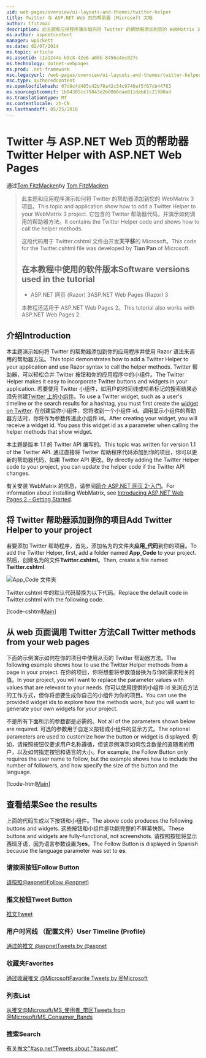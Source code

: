 ```yaml
---
uid: web-pages/overview/ui-layouts-and-themes/twitter-helper
title: Twitter 与 ASP.NET Web 页的帮助器 |Microsoft 文档
author: tfitzmac
description: 此主题和应用程序演示如何将 Twitter 的帮助器添加到您的 WebMatrix 3 项目。 它包含的 Twitter 帮助器代码，并演示如何调用帮助器...
ms.author: aspnetcontent
manager: wpickett
ms.date: 02/07/2014
ms.topic: article
ms.assetid: c1a1244e-b9c8-42e6-a00b-8456a4ec027c
ms.technology: dotnet-webpages
ms.prod: .net-framework
msc.legacyurl: /web-pages/overview/ui-layouts-and-themes/twitter-helper
msc.type: authoredcontent
ms.openlocfilehash: 07d9c4d485c42b78a42c54c9740af5f67cb44763
ms.sourcegitcommit: 1b94305cc79843e2b0866dae811dab61c21980ad
ms.translationtype: MT
ms.contentlocale: zh-CN
ms.lasthandoff: 05/25/2018
---
```

<a name="twitter-helper-with-aspnet-web-pages"></a><span data-ttu-id="1f1ad-104">Twitter 与 ASP.NET Web 页的帮助器</span><span class="sxs-lookup"><span data-stu-id="1f1ad-104">Twitter Helper with ASP.NET Web Pages</span></span>
====================
<span data-ttu-id="1f1ad-105">通过[Tom FitzMacken](https://github.com/tfitzmac)</span><span class="sxs-lookup"><span data-stu-id="1f1ad-105">by [Tom FitzMacken](https://github.com/tfitzmac)</span></span>

> <span data-ttu-id="1f1ad-106">此主题和应用程序演示如何将 Twitter 的帮助器添加到您的 WebMatrix 3 项目。</span><span class="sxs-lookup"><span data-stu-id="1f1ad-106">This topic and application show how to add a Twitter Helper to your WebMatrix 3 project.</span></span> <span data-ttu-id="1f1ad-107">它包含的 Twitter 帮助器代码，并演示如何调用的帮助器方法。</span><span class="sxs-lookup"><span data-stu-id="1f1ad-107">It contains the Twitter Helper code and shows how to call the helper methods.</span></span>
> 
> <span data-ttu-id="1f1ad-108">这段代码用于 Twitter.cshtml 文件由开发**天平移**的 Microsoft。</span><span class="sxs-lookup"><span data-stu-id="1f1ad-108">This code for the Twitter.cshtml file was developed by **Tian Pan** of Microsoft.</span></span>
> 
> ## <a name="software-versions-used-in-the-tutorial"></a><span data-ttu-id="1f1ad-109">在本教程中使用的软件版本</span><span class="sxs-lookup"><span data-stu-id="1f1ad-109">Software versions used in the tutorial</span></span>
> 
> 
> - <span data-ttu-id="1f1ad-110">ASP.NET 网页 (Razor) 3</span><span class="sxs-lookup"><span data-stu-id="1f1ad-110">ASP.NET Web Pages (Razor) 3</span></span>
>   
> 
> <span data-ttu-id="1f1ad-111">本教程还适用于 ASP.NET Web Pages 2。</span><span class="sxs-lookup"><span data-stu-id="1f1ad-111">This tutorial also works with ASP.NET Web Pages 2.</span></span>


## <a name="introduction"></a><span data-ttu-id="1f1ad-112">介绍</span><span class="sxs-lookup"><span data-stu-id="1f1ad-112">Introduction</span></span>

<span data-ttu-id="1f1ad-113">本主题演示如何将 Twitter 的帮助器添加到你的应用程序并使用 Razor 语法来调用的帮助器方法。</span><span class="sxs-lookup"><span data-stu-id="1f1ad-113">This topic demonstrates how to add a Twitter Helper to your application and use Razor syntax to call the helper methods.</span></span> <span data-ttu-id="1f1ad-114">Twitter 帮助器，可以轻松合并 Twitter 按钮和你的应用程序中的小组件。</span><span class="sxs-lookup"><span data-stu-id="1f1ad-114">The Twitter Helper makes it easy to incorporate Twitter buttons and widgets in your application.</span></span> <span data-ttu-id="1f1ad-115">若要使用 Twitter 小组件，如用户的时间线或哈希标记的搜索结果必须先创建[Twitter 上的小组件](https://twitter.com/settings/widgets)。</span><span class="sxs-lookup"><span data-stu-id="1f1ad-115">To use a Twitter widget, such as a user's timeline or the search results for a hashtag, you must first create the [widget on Twitter](https://twitter.com/settings/widgets).</span></span> <span data-ttu-id="1f1ad-116">在创建后你小组件，您将收到一个小组件 id。调用显示小组件的帮助器方法时，你将作为参数传递此小组件 id。</span><span class="sxs-lookup"><span data-stu-id="1f1ad-116">After creating your widget, you will receive a widget id. You pass this widget id as a parameter when calling the helper methods that show widget.</span></span>

<span data-ttu-id="1f1ad-117">本主题是版本 1.1 的 Twitter API 编写的。</span><span class="sxs-lookup"><span data-stu-id="1f1ad-117">This topic was written for version 1.1 of the Twitter API.</span></span> <span data-ttu-id="1f1ad-118">通过直接将 Twitter 帮助程序代码添加到你的项目，你可以更新的帮助器代码，如果 Twitter API 更改。</span><span class="sxs-lookup"><span data-stu-id="1f1ad-118">By directly adding the Twitter Helper code to your project, you can update the helper code if the Twitter API changes.</span></span>

<span data-ttu-id="1f1ad-119">有关安装 WebMatrix 的信息，请参阅[简介 ASP.NET 网页 2-入门](../getting-started/introducing-aspnet-web-pages-2/getting-started.md)。</span><span class="sxs-lookup"><span data-stu-id="1f1ad-119">For information about installing WebMatrix, see [Introducing ASP.NET Web Pages 2 - Getting Started](../getting-started/introducing-aspnet-web-pages-2/getting-started.md).</span></span>

## <a name="add-twitter-helper-to-your-project"></a><span data-ttu-id="1f1ad-120">将 Twitter 帮助器添加到你的项目</span><span class="sxs-lookup"><span data-stu-id="1f1ad-120">Add Twitter Helper to your project</span></span>

<span data-ttu-id="1f1ad-121">若要添加 Twitter 帮助程序，首先，添加名为的文件夹**应用\_代码**到你的项目。</span><span class="sxs-lookup"><span data-stu-id="1f1ad-121">To add the Twitter Helper, first, add a folder named **App\_Code** to your project.</span></span> <span data-ttu-id="1f1ad-122">然后，创建名为的文件**Twitter.cshtml**。</span><span class="sxs-lookup"><span data-stu-id="1f1ad-122">Then, create a file named **Twitter.cshtml**.</span></span>

![App_Code 文件夹](twitter-helper/_static/image1.png)

<span data-ttu-id="1f1ad-124">Twitter.cshtml 中的默认代码替换为以下代码。</span><span class="sxs-lookup"><span data-stu-id="1f1ad-124">Replace the default code in Twitter.cshtml with the following code.</span></span>

[!code-cshtml[Main](twitter-helper/samples/sample1.cshtml)]

## <a name="call-twitter-methods-from-your-web-pages"></a><span data-ttu-id="1f1ad-125">从 web 页面调用 Twitter 方法</span><span class="sxs-lookup"><span data-stu-id="1f1ad-125">Call Twitter methods from your web pages</span></span>

<span data-ttu-id="1f1ad-126">下面的示例演示如何在你的项目中使用从页的 Twitter 帮助器方法。</span><span class="sxs-lookup"><span data-stu-id="1f1ad-126">The following example shows how to use the Twitter Helper methods from a page in your project.</span></span> <span data-ttu-id="1f1ad-127">在你的项目，你将想要将参数值替换为与你的需求相关的值。</span><span class="sxs-lookup"><span data-stu-id="1f1ad-127">In your project, you will want to replace the parameter values with values that are relevant to your needs.</span></span> <span data-ttu-id="1f1ad-128">你可以使用提供的小组件 id 来浏览方法的工作方式，但你将想要生成你自己的小组件为你的项目。</span><span class="sxs-lookup"><span data-stu-id="1f1ad-128">You can use the provided widget ids to explore how the methods work, but you will want to generate your own widgets for your project.</span></span>

<span data-ttu-id="1f1ad-129">不是所有下面所示的参数都是必需的。</span><span class="sxs-lookup"><span data-stu-id="1f1ad-129">Not all of the parameters shown below are required.</span></span> <span data-ttu-id="1f1ad-130">可选的参数用于自定义按钮或小组件的显示方式。</span><span class="sxs-lookup"><span data-stu-id="1f1ad-130">The optional parameters are used to customize how the button or widget is displayed.</span></span> <span data-ttu-id="1f1ad-131">例如，请按照按钮仅要求用户名称遵循，但该示例演示如何包含数量的追随者的用户，以及如何指定按钮和语言的大小。</span><span class="sxs-lookup"><span data-stu-id="1f1ad-131">For example, the Follow Button only requires the user name to follow, but the example shows how to include the number of followers, and how specify the size of the button and the language.</span></span>

[!code-html[Main](twitter-helper/samples/sample2.html)]

## <a name="see-the-results"></a><span data-ttu-id="1f1ad-132">查看结果</span><span class="sxs-lookup"><span data-stu-id="1f1ad-132">See the results</span></span>

<span data-ttu-id="1f1ad-133">上面的代码生成以下按钮和小组件。</span><span class="sxs-lookup"><span data-stu-id="1f1ad-133">The above code produces the following buttons and widgets.</span></span> <span data-ttu-id="1f1ad-134">这些按钮和小组件是功能完整的不屏幕快照。</span><span class="sxs-lookup"><span data-stu-id="1f1ad-134">These buttons and widgets are fully-functional, not screenshots.</span></span> <span data-ttu-id="1f1ad-135">请按照按钮将显示西班牙语，因为语言参数设置为**es**。</span><span class="sxs-lookup"><span data-stu-id="1f1ad-135">The Follow Button is displayed in Spanish because the language parameter was set to **es**.</span></span>

### <a name="follow-button"></a><span data-ttu-id="1f1ad-136">请按照按钮</span><span class="sxs-lookup"><span data-stu-id="1f1ad-136">Follow Button</span></span>

[<span data-ttu-id="1f1ad-137">请按照@aspnet)</span><span class="sxs-lookup"><span data-stu-id="1f1ad-137">Follow @aspnet)</span></span>](https://twitter.com/aspnet)<script>!function (d, s, id) { var js, fjs = d.getElementsByTagName(s)[0], p = /^http:/.test(d.location) ? 'http' : 'https'; if (!d.getElementById(id)) { js = d.createElement(s); js.id = id; js.src = p + '://platform.twitter.com/widgets.js'; fjs.parentNode.insertBefore(js, fjs); } }(document, 'script', 'twitter-wjs');</script>

### <a name="tweet-button"></a><span data-ttu-id="1f1ad-138">推文按钮</span><span class="sxs-lookup"><span data-stu-id="1f1ad-138">Tweet Button</span></span>

[<span data-ttu-id="1f1ad-139">推文</span><span class="sxs-lookup"><span data-stu-id="1f1ad-139">Tweet</span></span>](https://twitter.com/share)<script>!function (d, s, id) { var js, fjs = d.getElementsByTagName(s)[0], p = /^http:/.test(d.location) ? 'http' : 'https'; if (!d.getElementById(id)) { js = d.createElement(s); js.id = id; js.src = p + '://platform.twitter.com/widgets.js'; fjs.parentNode.insertBefore(js, fjs); } }(document, 'script', 'twitter-wjs');</script>

### <a name="user-timeline-profile"></a><span data-ttu-id="1f1ad-140">用户时间线 （配置文件）</span><span class="sxs-lookup"><span data-stu-id="1f1ad-140">User Timeline (Profile)</span></span>

[<span data-ttu-id="1f1ad-141">通过的推文 @aspnet</span><span class="sxs-lookup"><span data-stu-id="1f1ad-141">Tweets by @aspnet</span></span>](https://twitter.com/aspnet)<script>!function (d, s, id) { var js, fjs = d.getElementsByTagName(s)[0], p = /^http:/.test(d.location) ? 'http' : 'https'; if (!d.getElementById(id)) { js = d.createElement(s); js.id = id; js.src = p + "://platform.twitter.com/widgets.js"; fjs.parentNode.insertBefore(js, fjs); } }(document, "script", "twitter-wjs");</script>

### <a name="favorites"></a><span data-ttu-id="1f1ad-142">收藏夹</span><span class="sxs-lookup"><span data-stu-id="1f1ad-142">Favorites</span></span>

[<span data-ttu-id="1f1ad-143">通过收藏推文 @Microsoft</span><span class="sxs-lookup"><span data-stu-id="1f1ad-143">Favorite Tweets by @Microsoft</span></span>](https://twitter.com/Microsoft/favorites)<script>!function (d, s, id) { var js, fjs = d.getElementsByTagName(s)[0], p = /^http:/.test(d.location) ? 'http' : 'https'; if (!d.getElementById(id)) { js = d.createElement(s); js.id = id; js.src = p + "://platform.twitter.com/widgets.js"; fjs.parentNode.insertBefore(js, fjs); } }(document, "script", "twitter-wjs");</script>

### <a name="list"></a><span data-ttu-id="1f1ad-144">列表</span><span class="sxs-lookup"><span data-stu-id="1f1ad-144">List</span></span>

[<span data-ttu-id="1f1ad-145">从推文@Microsoft/MS\_使用者\_带区</span><span class="sxs-lookup"><span data-stu-id="1f1ad-145">Tweets from @Microsoft/MS\_Consumer\_Bands</span></span>](https://twitter.com/microsoft/ms-consumer-brands/)<script>!function (d, s, id) { var js, fjs = d.getElementsByTagName(s)[0], p = /^http:/.test(d.location) ? 'http' : 'https'; if (!d.getElementById(id)) { js = d.createElement(s); js.id = id; js.src = p + "://platform.twitter.com/widgets.js"; fjs.parentNode.insertBefore(js, fjs); } }(document, "script", "twitter-wjs");</script>

### <a name="search"></a><span data-ttu-id="1f1ad-146">搜索</span><span class="sxs-lookup"><span data-stu-id="1f1ad-146">Search</span></span>

[<span data-ttu-id="1f1ad-147">有关推文&quot;#asp.net&quot;</span><span class="sxs-lookup"><span data-stu-id="1f1ad-147">Tweets about &quot;#asp.net&quot;</span></span>](https://twitter.com/search?q=%23asp.net)<script>!function (d, s, id) { var js, fjs = d.getElementsByTagName(s)[0], p = /^http:/.test(d.location) ? 'http' : 'https'; if (!d.getElementById(id)) { js = d.createElement(s); js.id = id; js.src = p + "://platform.twitter.com/widgets.js"; fjs.parentNode.insertBefore(js, fjs); } }(document, "script", "twitter-wjs");</script>
